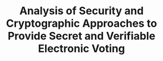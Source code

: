 ---
title: "Analysis of Security and Cryptographic Approaches to Provide Secret and Verifiable Electronic Voting"
collection: bookchapters
type: bookchapters
permalink: /publications/2014-01-Analysis-of-Security-and-Cryptographic-Approaches-to-Provide-Secret-and-Verifiable-Electronic-Voting
venue: 'Design, Development, and Use of Secure Electronic Voting Systems'
pages: '27-61'
publisher: 'IGI Global'
year: '2014'
paperurl: 'https://doi.org/10.4018/978-1-4666-5820-2.ch002'
citation: ' Stephan Neumann,  <b>Jurlind Budurushi</b>,  Melanie Volkamer</br> Design, Development, and Use of Secure Electronic Voting Systems'
---